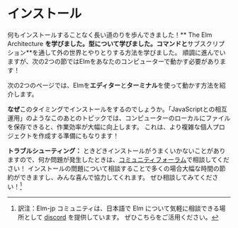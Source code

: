 <!--
# Installation
-->
# インストール

<!--
We have come a long way without installing anything! We learned **The Elm Architecture**. We learned about **types**. We learned how to interact with the outside world through **commands** and **subscriptions**. Things are going well, but we need to get Elm working on your computer for the next couple sections!
-->
何もインストールすることなく長い道のりを歩んできました！** The Elm Architecture **を学びました。**型**について学びました。**コマンド**と**サブスクリプション**を通して外の世界とやりとりする方法を学びました。 順調に進んでいますが、次の2つの節ではElmをあなたのコンピューターで動かす必要があります！

<!--
The next two pages will show how to get Elm working in your **editor** and then in your **terminal**.
-->
次の2つのページでは、Elmを**エディター**と**ターミナル**を使って動かす方法を紹介します。


<!--
**Why?** Upcoming topics like "JavaScript Interop" work a lot better when you can save files locally on your computer. This will also set us up to create more complex personal projects!
-->
**なぜ**このタイミングでインストールをするのでしょうか。「JavaScriptとの相互運用」のようなこのあとのトピックでは、コンピューターのローカルにファイルを保存できると、作業効率が大幅に向上します。 これは、より複雑な個人プロジェクトを作成する準備にもなります！

<!--
**Troubleshooting:** Things can sometimes go wrong with installation, so if you run into any trouble, please ask about it in a [community forum](https://elm-lang.org/community)! Talking through an install problem can usually save you a lot of time, and people are happy to help out. Please ask for help!
-->
**トラブルシューティング：** ときどきインストールがうまくいかないことがありますので、何か問題が発生したときは、[コミュニティフォーラム](https://elm-lang.org/community)で相談してください！ インストールの問題について相談することで多くの場合大幅な時間の節約ができますし、みんな喜んで協力してくれます。 ぜひ相談してみてください！[^1]

[^1]: 訳注：Elm-jp コミュニティは、日本語で Elm について気軽に相談できる場所として [discord](https://discordapp.com/invite/4j2MxCg) を提供しています。 ぜひこちらをご活用ください。

